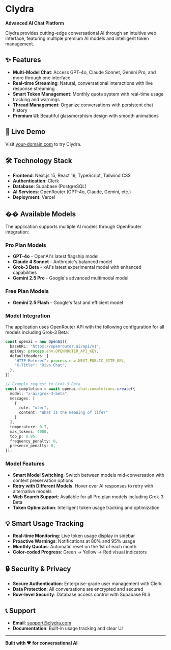 # Clydra

**Advanced AI Chat Platform**

Clydra provides cutting-edge conversational AI through an intuitive web interface, featuring multiple premium AI models and intelligent token management.

## ✨ Features

- **Multi-Model Chat**: Access GPT-4o, Claude Sonnet, Gemini Pro, and more through one interface
- **Real-time Streaming**: Natural, conversational interactions with live response streaming  
- **Smart Token Management**: Monthly quota system with real-time usage tracking and warnings
- **Thread Management**: Organize conversations with persistent chat history
- **Premium UI**: Beautiful glassmorphism design with smooth animations

## 🚀 Live Demo

Visit [your-domain.com](https://your-domain.com) to try Clydra.

## 🛠️ Technology Stack

- **Frontend**: Next.js 15, React 19, TypeScript, Tailwind CSS
- **Authentication**: Clerk
- **Database**: Supabase (PostgreSQL)
- **AI Services**: OpenRouter (GPT-4o, Claude, Gemini, etc.)
- **Deployment**: Vercel

## �� Available Models

The application supports multiple AI models through OpenRouter integration:

### Pro Plan Models
- **GPT-4o** - OpenAI's latest flagship model
- **Claude 4 Sonnet** - Anthropic's balanced model  
- **Grok-3 Beta** - xAI's latest experimental model with enhanced capabilities
- **Gemini 2.5 Pro** - Google's advanced multimodal model

### Free Plan Models  
- **Gemini 2.5 Flash** - Google's fast and efficient model

### Model Integration

The application uses OpenRouter API with the following configuration for all models including Grok-3 Beta:

```typescript
const openai = new OpenAI({
  baseURL: "https://openrouter.ai/api/v1",
  apiKey: process.env.OPENROUTER_API_KEY,
  defaultHeaders: {
    "HTTP-Referer": process.env.NEXT_PUBLIC_SITE_URL,
    "X-Title": "Rivo Chat",
  },
});

// Example request to Grok-3 Beta
const completion = await openai.chat.completions.create({
  model: "x-ai/grok-3-beta",
  messages: [
    {
      role: "user", 
      content: "What is the meaning of life?"
    }
  ],
  temperature: 0.7,
  max_tokens: 4000,
  top_p: 0.95,
  frequency_penalty: 0,
  presence_penalty: 0,
});
```

### Model Features

- **Smart Model Switching**: Switch between models mid-conversation with context preservation options
- **Retry with Different Models**: Hover over AI responses to retry with alternative models
- **Web Search Support**: Available for all Pro plan models including Grok-3 Beta
- **Token Optimization**: Intelligent token usage tracking and optimization

## 💡 Smart Usage Tracking

- **Real-time Monitoring**: Live token usage display in sidebar
- **Proactive Warnings**: Notifications at 80% and 95% usage
- **Monthly Quotas**: Automatic reset on the 1st of each month
- **Color-coded Progress**: Green → Yellow → Red visual indicators

## 🔒 Security & Privacy

- **Secure Authentication**: Enterprise-grade user management with Clerk
- **Data Protection**: All conversations are encrypted and secured
- **Row-level Security**: Database access control with Supabase RLS

## 📞 Support

- **Email**: support@clydra.com
- **Documentation**: Built-in usage tracking and clear UI

---

**Built with ❤️ for conversational AI**
